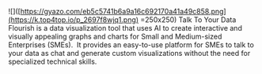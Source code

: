 ![]([https://gyazo.com/eb5c5741b6a9a16c692170a41a49c858.png](https://k.top4top.io/p_2697f8wjq1.png) =250x250)
Talk To Your Data
Flourish is a data visualization tool that uses AI to create interactive and visually appealing graphs and charts for Small and Medium-sized Enterprises (SMEs). 
It provides an easy-to-use platform for SMEs to talk to your data as chat and generate custom visualizations without the need for specialized technical skills.
